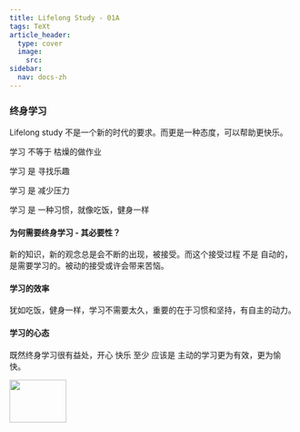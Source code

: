 ```yaml
---
title: Lifelong Study - 01A
tags: TeXt
article_header:
  type: cover
  image:
    src:
sidebar:
  nav: docs-zh
---
```


### 终身学习

Lifelong study 不是一个新的时代的要求。而更是一种态度，可以帮助更快乐。

学习 不等于 枯燥的做作业

学习 是 寻找乐趣

学习 是 减少压力

学习 是 一种习惯，就像吃饭，健身一样



#### 为何需要终身学习 - 其必要性？

新的知识，新的观念总是会不断的出现，被接受。而这个接受过程 不是 自动的， 是需要学习的。被动的接受或许会带来苦恼。



#### 学习的效率

犹如吃饭，健身一样，学习不需要太久，重要的在于习惯和坚持，有自主的动力。



#### 学习的心态

既然终身学习很有益处，开心 快乐 至少 应该是 主动的学习更为有效，更为愉快。

<img src="https://FallingSnow2020.github.io/img/icon01a.jpg" width="100" height="75" align='center'>

